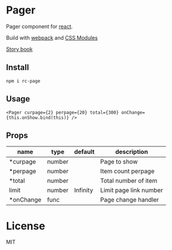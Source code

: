 # Pager

Pager component for [react](https://facebook.github.io/react/).

Build with [webpack](https://webpack.github.io/) and [CSS Modules](https://github.com/css-modules/css-modules)

[Story book](https://rc-component.github.io/pager/)

## Install

    npm i rc-page

## Usage

```
<Pager curpage={2} perpage={20} total={300} onChange={this.onShow.bind(this)} />
```

## Props

name    | type   | default   | description
--------| ------ | ----------| ------------
*curpage| number |           | Page to show
*perpage| number |           | Item count perpage
*total  | number |           | Total number of item
 limit  | number | Infinity  | Limit page link number
*onChange| func  |           | Page change handler

# License

MIT
